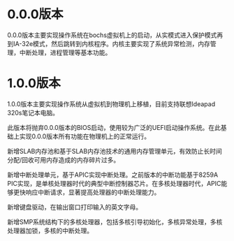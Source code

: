 # 0.0.0版本

0.0.0版本主要实现操作系统在bochs虚拟机上的启动，从实模式进入保护模式再到IA-32e模式，然后跳转到内核程序。内核主要实现了系统异常检测，内存管理，中断处理，进程管理等基本功能。

# 1.0.0版本

1.0.0版本主要实现操作系统从虚拟机到物理机上移植，目前支持联想Ideapad 320s笔记本电脑。

此版本将抛弃0.0.0版本的BIOS启动，使用较为广泛的UEFI启动操作系统。在此基础上实现0.0.0版本所有功能在物理机上的正常运行。

新增SLAB内存池和基于SLAB内存池技术的通用内存管理单元，有效防止长时间分配/回收可用内存造成的内存碎片过多。

新增中断处理单元，基于APIC实现中断处理。之前版本的中断功能基于8259A PIC实现，是单核处理器时代的典型中断控制器芯片。在多核处理器时代，APIC能够更快响应中断请求，显著提高处理器的中断处理能力。

新增键盘驱动，在输出窗口打印输入的英文字母。

新增SMP系统结构下的多核处理器，包括多核引导初始化，多核异常处理，多核处理器加锁，多核的中断处理。